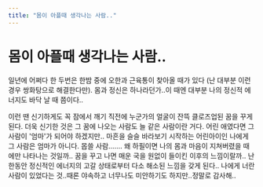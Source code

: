 ```yaml
---
title: "몸이 아플때 생각나는 사람.."
---
```

# 몸이 아플때 생각나는 사람..

일년에 어쩌다 한 두번은 한밤 중에 오한과 근육통이 찾아올 때가 있다 (난 대부분 이런 경우 쌍화탕으로 해결한다만).
몸과 정신은 하나라던가..이 때엔 대부분 나의 정신적 에너지도 바닥 날 때 쯤이다..

이런 땐 신기하게도 꼭 잠에서 깨기 직전에 누군가의 얼굴이 잔뜩 클로즈업된 꿈을 꾸게된다.
더욱 신기한 것은 그 꿈에 나오는 사람도 늘 같은 사람이란 거다.
어린 애였다면 그 사람이 '엄마'가 되어야 하겠지만..
마흔을 슬슬 바라보기 시작하는 어린아이인 나에게 그 사람은 엄마가 아니다.
몹쓸 사람.......
왜 하필이면 나의 몸과 마음이 지쳐버렸을 때에만 나타나는 것일까..
꿈을 꾸고 나면 매운 국을 원없이 들이킨 이후의 느낌이랄까..
난 한동안 정신적인 에너지의 고갈 상태로부터 다소 해소된 느낌을 갖게 된다..
나에게 너란 사람이 있었다는 것..때론 야속하고 너무나도 미안하기도 하지만..정말로 감사해..

